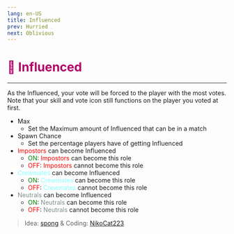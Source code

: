 ```yaml
---
lang: en-US
title: Influenced
prev: Hurried
next: Oblivious
---
```


# <font color=#b0006a>🤩 <b>Influenced</b></font> <Badge text="Harmful" type="tip" vertical="middle"/>
---

<p>As the Influenced, your vote will be forced to the player with the most votes.<br>
Note that your skill and vote icon still functions on the player you voted at first.</p>

* Max
  * Set the Maximum amount of Influenced that can be in a match
* Spawn Chance
  * Set the percentage players have of getting Influenced
* <font color=red>Impostors</font> can become Influenced
  * <font color=green>ON</font>: <font color=red>Impostors</font> can become this role
  * <font color=red>OFF</font>: <font color=red>Impostors</font> cannot become this role
* <font color=#8cffff>Crewmates</font> can become Influenced
  * <font color=green>ON</font>: <font color=#8cffff>Crewmates</font> can become this role
  * <font color=red>OFF</font>: <font color=#8cffff>Crewmates</font> cannot become this role
* <font color=#7f8c8d>Neutrals</font> can become Influenced
  * <font color=green>ON</font>: <font color=#7f8c8d>Neutrals</font> can become this role
  * <font color=red>OFF</font>: <font color=#7f8c8d>Neutrals</font> cannot become this role

> Idea: [spong](#) & Coding: [NikoCat223](https://github.com/NikoCat233)